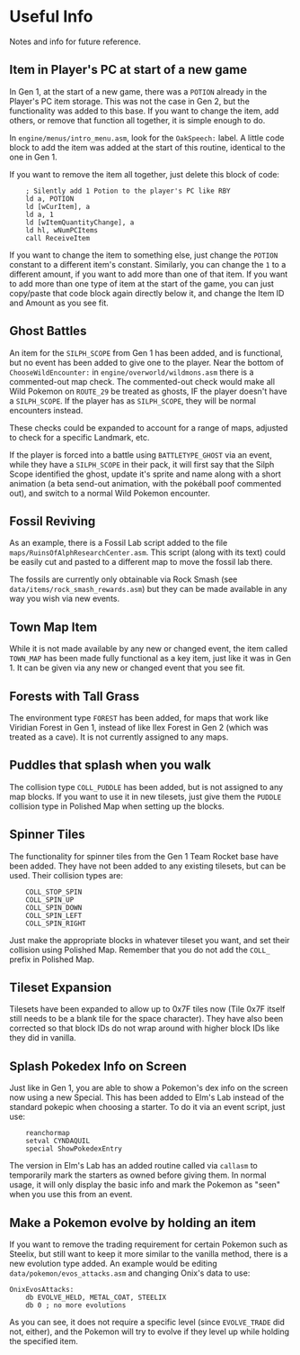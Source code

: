 # Useful Info

Notes and info for future reference.

## Item in Player's PC at start of a new game

In Gen 1, at the start of a new game, there was a `POTION` already in the Player's PC item storage. This was not the case in Gen 2, but the functionality was added to this base. If you want to change the item, add others, or remove that function all together, it is simple enough to do.

In `engine/menus/intro_menu.asm`, look for the `OakSpeech:` label. A little code block to add the item was added at the start of this routine, identical to the one in Gen 1.

If you want to remove the item all together, just delete this block of code:
```
	; Silently add 1 Potion to the player's PC like RBY
	ld a, POTION
	ld [wCurItem], a
	ld a, 1
	ld [wItemQuantityChange], a
	ld hl, wNumPCItems
	call ReceiveItem
```
If you want to change the item to something else, just change the `POTION` constant to a different item's constant. Similarly, you can change the `1` to a different amount, if you want to add more than one of that item. If you want to add more than one type of item at the start of the game, you can just copy/paste that code block again directly below it, and change the Item ID and Amount as you see fit.


## Ghost Battles

An item for the `SILPH_SCOPE` from Gen 1 has been added, and is functional, but no event has been added to give one to the player. Near the bottom of `ChooseWildEncounter:` in `engine/overworld/wildmons.asm` there is a commented-out map check. The commented-out check would make all Wild Pokemon on `ROUTE_29` be treated as ghosts, IF the player doesn't have a `SILPH_SCOPE`. If the player has as `SILPH_SCOPE`, they will be normal encounters instead.

These checks could be expanded to account for a range of maps, adjusted to check for a specific Landmark, etc.

If the player is forced into a battle using `BATTLETYPE_GHOST` via an event, while they have a `SILPH_SCOPE` in their pack, it will first say that the Silph Scope identified the ghost, update it's sprite and name along with a short animation (a beta send-out animation, with the pokéball poof commented out), and switch to a normal Wild Pokemon encounter.


## Fossil Reviving

As an example, there is a Fossil Lab script added to the file `maps/RuinsOfAlphResearchCenter.asm`. This script (along with its text) could be easily cut and pasted to a different map to move the fossil lab there.

The fossils are currently only obtainable via Rock Smash (see `data/items/rock_smash_rewards.asm`) but they can be made available in any way you wish via new events.


## Town Map Item

While it is not made available by any new or changed event, the item called `TOWN_MAP` has been made fully functional as a key item, just like it was in Gen 1. It can be given via any new or changed event that you see fit.


## Forests with Tall Grass

The environment type `FOREST` has been added, for maps that work like Viridian Forest in Gen 1, instead of like Ilex Forest in Gen 2 (which was treated as a cave). It is not currently assigned to any maps.


## Puddles that splash when you walk

The collision type `COLL_PUDDLE` has been added, but is not assigned to any map blocks. If you want to use it in new tilesets, just give them the `PUDDLE` collision type in Polished Map when setting up the blocks.


## Spinner Tiles

The functionality for spinner tiles from the Gen 1 Team Rocket base have been added. They have not been added to any existing tilesets, but can be used. Their collision types are:
```
	COLL_STOP_SPIN
	COLL_SPIN_UP
	COLL_SPIN_DOWN
	COLL_SPIN_LEFT
	COLL_SPIN_RIGHT
```
Just make the appropriate blocks in whatever tileset you want, and set their collision using Polished Map. Remember that you do not add the `COLL_` prefix in Polished Map.


## Tileset Expansion

Tilesets have been expanded to allow up to 0x7F tiles now (Tile 0x7F itself still needs to be a blank tile for the space character). They have also been corrected so that block IDs do not wrap around with higher block IDs like they did in vanilla.


## Splash Pokedex Info on Screen

Just like in Gen 1, you are able to show a Pokemon's dex info on the screen now using a new Special. This has been added to Elm's Lab instead of the standard pokepic when choosing a starter. To do it via an event script, just use:
```
	reanchormap
	setval CYNDAQUIL
	special ShowPokedexEntry
```
The version in Elm's Lab has an added routine called via `callasm` to temporarily mark the starters as owned before giving them. In normal usage, it will only display the basic info and mark the Pokemon as "seen" when you use this from an event.


## Make a Pokemon evolve by holding an item

If you want to remove the trading requirement for certain Pokemon such as Steelix, but still want to keep it more similar to the vanilla method, there is a new evolution type added. An example would be editing `data/pokemon/evos_attacks.asm` and changing Onix's data to use:
```
OnixEvosAttacks:
	db EVOLVE_HELD, METAL_COAT, STEELIX
	db 0 ; no more evolutions
```
As you can see, it does not require a specific level (since `EVOLVE_TRADE` did not, either), and the Pokemon will try to evolve if they level up while holding the specified item.
